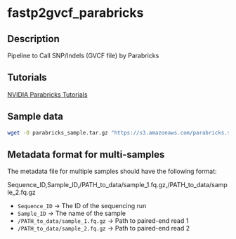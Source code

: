 # fastp2gvcf_parabricks

## Description
Pipeline to Call SNP/Indels (GVCF file) by Parabricks

## Tutorials
[NVIDIA Parabricks Tutorials](https://docs.nvidia.com/clara/parabricks/latest/tutorials.html)

## Sample data
```bash
wget -O parabricks_sample.tar.gz "https://s3.amazonaws.com/parabricks.sample/parabricks_sample.tar.gz" 
```

## Metadata format for multi-samples
The metadata file for multiple samples should have the following format:

Sequence_ID,Sample_ID,/PATH_to_data/sample_1.fq.gz,/PATH_to_data/sample_2.fq.gz

- `Sequence_ID` → The ID of the sequencing run  
- `Sample_ID` → The name of the sample  
- `/PATH_to_data/sample_1.fq.gz` → Path to paired-end read 1  
- `/PATH_to_data/sample_2.fq.gz` → Path to paired-end read 2
